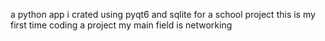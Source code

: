 a python app i crated using pyqt6 and sqlite for a school project 
this is my first time coding a project my main field is  networking  
